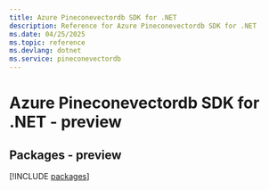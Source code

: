 ```yaml
---
title: Azure Pineconevectordb SDK for .NET
description: Reference for Azure Pineconevectordb SDK for .NET
ms.date: 04/25/2025
ms.topic: reference
ms.devlang: dotnet
ms.service: pineconevectordb
---
```

# Azure Pineconevectordb SDK for .NET - preview
## Packages - preview
[!INCLUDE [packages](pineconevectordb-index.md)]